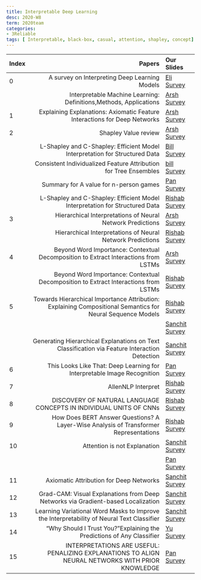 ```yaml
---
title: Interpretable Deep Learning   
desc: 2020-W8
term: 2020team
categories:
- 3Reliable
tags: [ Interpretable, black-box, casual, attention, shapley, concept]  
---
```




| Index | Papers |  Our Slides |
| :---- | -------------------------------------: | :------------------------------------- |
|0|  A survey on Interpreting Deep Learning Models| [Eli Survey]({{site.baseurl}}/deep2reproduce/2020trust/Eli-Interpreting_DL_Models.pdf)
| | Interpretable Machine Learning: Definitions,Methods, Applications | [Arsh Survey]({{site.baseurl}}/talkArsh-A19/20190903-BinYuInterpretableReview.pdf) |
| 1| Explaining Explanations: Axiomatic Feature Interactions for Deep Networks | [Arsh Survey]({{site.baseurl}}/talkArsh-A19/03132020-IntegratedHessians.pdf) | 
| 2| Shapley Value review  | [Arsh Survey]({{site.baseurl}}/talkArsh-A19/20190614-ShapleyReview.pdf) | 
| | L-Shapley and C-Shapley: Efficient Model Interpretation for Structured Data |  [Bill Survey]({{site.baseurl}}/talks-mb2019/Bill19.10.11_LC_Shapley.pdf) |
| | Consistent Individualized Feature Attribution for Tree Ensembles |[bill Survey]({{site.baseurl}}/talks-mb2019/Bill19.10.19_TreeShapley.pdf) | 
| | Summary for A value for n-person games | [Pan Survey]({{site.baseurl}}/deep2reproduce/2020trust/Pan-Shapley.pdf) |
| | L-Shapley and C-Shapley: Efficient Model Interpretation for Structured Data | [Rishab Survey]({{site.baseurl}}/deep2reproduce/2020trust/Rishab-L-Shapley_and_C-Shapley_presentation.pdf) |
| 3| Hierarchical Interpretations of Neural Network Predictions|  [Arsh Survey]({{site.baseurl}}/talkArsh-A19/20190903-BinYuACD.pdf) |
| | Hierarchical Interpretations of Neural Network Predictions | [Rishab Survey]({{site.baseurl}}/deep2reproduce/2020trust/Rishab-ACD.pdf) |
| 4| Beyond Word Importance: Contextual Decomposition to Extract Interactions from LSTMs | [Arsh Survey]({{site.baseurl}}/talkArsh-A19/20190903-BinYuCD.pdf) |
| | Beyond Word Importance: Contextual Decomposition to Extract Interactions from LSTMs | [Rishab Survey]({{site.baseurl}}/deep2reproduce/2020trust/Rishab-CD_presentation.pdf) |
| 5 |  Towards Hierarchical Importance Attribution: Explaining Compositional Semantics for Neural Sequence Models | [Rishab Survey]({{site.baseurl}}/deep2reproduce/2020trust/Rishab-Towards_Hierarchical_Importance_Attribution.pdf) |
 | | |  [Sanchit Survey]({{site.baseurl}}/deep2reproduce/2020trust/Sanchit-Hierarchical_interpretations_for_neural_network_predictions.pdf) |
 | | Generating Hierarchical Explanations on Text Classification via Feature Interaction Detection | [Sanchit Survey]({{site.baseurl}}/deep2reproduce/2020trust/Sanchit-Generating_Hierarchical_Explanations_on_Text_Classification_via_Feature_Interaction_Detection.pdf) | 
| 6|  This Looks Like That: Deep Learning for Interpretable Image Recognition | [Pan Survey]({{site.baseurl}}/deep2reproduce/2020trust/Pan-This_Looks_Like_That_Deep_Learning_for_Interpretable_Image_Recognition.pdf) |
| 7|  AllenNLP Interpret|  [Rishab Survey]({{site.baseurl}}/deep2reproduce/2020trust/Rishab-AllenNLP_presentation.pdf) |
|8 |  DISCOVERY OF NATURAL LANGUAGE CONCEPTS IN INDIVIDUAL UNITS OF CNNs | [Rishab Survey]({{site.baseurl}}/deep2reproduce/2020trust/Rishab-Concept_Alignment_presentation.pdf) |
|9 |  How Does BERT Answer Questions? A Layer-Wise Analysis of Transformer Representations |  [Rishab Survey]({{site.baseurl}}/deep2reproduce/2020trust/Rishab-How_does_BERT_Answer_Questions_presentation.pdf) |
|10 |  Attention is not Explanation|  [Sanchit Survey]({{site.baseurl}}/deep2reproduce/2020trust/Sanchit-Attention_is_not_Explanation.pdf) |
| | | [Pan Survey]({{site.baseurl}}/deep2reproduce/2020trust/pan-Attention_is_not_not_Explanation_.pdf) |
| 11|  Axiomatic Attribution for Deep Networks | [Sanchit Survey]({{site.baseurl}}/deep2reproduce/2020trust/Sanchit-Axiomatic_Attribution_for_Deep_Networks.pdf) |
|12 |  Grad-CAM: Visual Explanations from Deep Networks via Gradient-based Localization | [Sanchit Survey]({{site.baseurl}}/deep2reproduce/2020trust/Sanchit-Grad-CAM_Visual_Explanations_from_Deep_Networks_via_Gradient-based_Localization.pdf) |
|13 |  Learning Variational Word Masks to Improve the Interpretability of Neural Text Classifier | [Sanchit Survey]({{site.baseurl}}/deep2reproduce/2020trust/Sanchit-Learning_Variational_Word_Masks_to_Improve_the_Interpretability_of_Neural_Text_Classifier.pdf) |
|14 |  “Why Should I Trust You?”Explaining the Predictions of Any Classifier | [Yu Survey]({{site.baseurl}}/deep2reproduce/2020trust/Yu-LIME.pdf) |
| 15|  INTERPRETATIONS ARE USEFUL: PENALIZING EXPLANATIONS TO ALIGN NEURAL NETWORKS WITH PRIOR KNOWLEDGE | [Pan Survey]({{site.baseurl}}/deep2reproduce/2020trust/pan-interpretation-are-useful.pdf) |